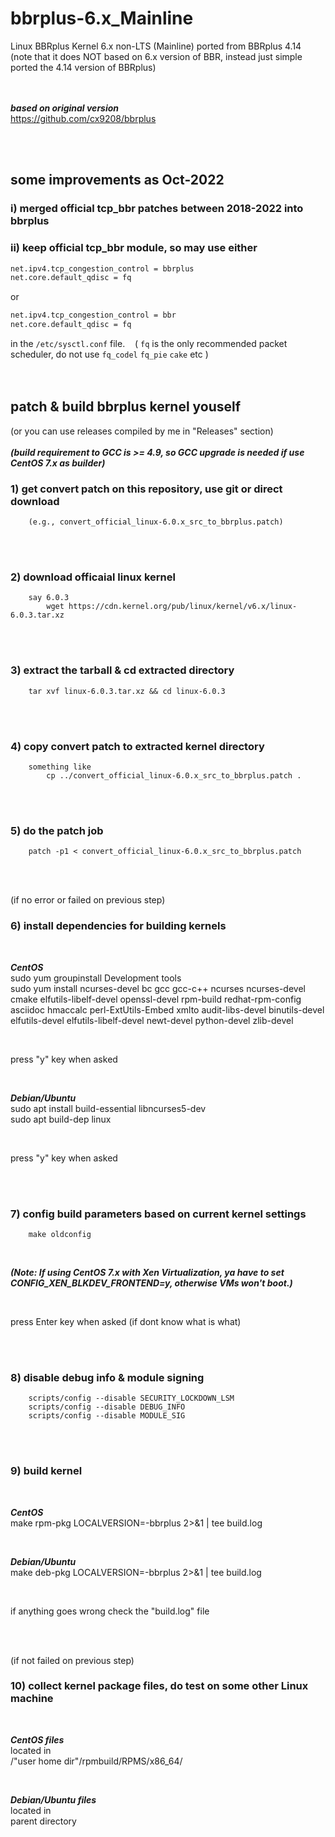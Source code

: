 # bbrplus-6.x_Mainline
Linux BBRplus Kernel 6.x non-LTS (Mainline) ported from BBRplus 4.14  
(note that it does NOT based on 6.x version of BBR, instead just simple ported the 4.14 version of BBRplus)
<br/>
<br/>
<br/>

***based on original version***  
https://github.com/cx9208/bbrplus 
  
<br/>
<br/> 

## some improvements as Oct-2022

###  i)   merged official tcp_bbr patches between 2018-2022 into bbrplus  
###  ii)  keep official tcp_bbr module, so may use either  
```sh
net.ipv4.tcp_congestion_control = bbrplus
net.core.default_qdisc = fq
```
or
```sh
net.ipv4.tcp_congestion_control = bbr
net.core.default_qdisc = fq
```
in the `/etc/sysctl.conf` file. &nbsp;&nbsp; ( `fq` is the only recommended packet scheduler, do not use `fq_codel` `fq_pie` `cake` etc ) 
<br/>
<br/>
<br/>

## patch & build bbrplus kernel youself
(or you can use releases compiled by me in "Releases" section)   
<br/>
***(build requirement to GCC is >= 4.9, so GCC upgrade is needed if use CentOS 7.x as builder)*** 
<br/>

### 1) get convert patch on this repository, use git or direct download
        (e.g., convert_official_linux-6.0.x_src_to_bbrplus.patch)

<br/>
<br/>

### 2) download officaial linux kernel
        say 6.0.3       
            wget https://cdn.kernel.org/pub/linux/kernel/v6.x/linux-6.0.3.tar.xz

<br/>
<br/>

### 3) extract the tarball & cd extracted directory
        tar xvf linux-6.0.3.tar.xz && cd linux-6.0.3

<br/>
<br/>

### 4) copy convert patch to extracted kernel directory
        something like
            cp ../convert_official_linux-6.0.x_src_to_bbrplus.patch .

<br/>
<br/>

### 5) do the patch job
        patch -p1 < convert_official_linux-6.0.x_src_to_bbrplus.patch

<br/>
<br/>

(if no error or failed on previous step)
### 6) install dependencies for building kernels

<br/>

***CentOS***  
sudo yum groupinstall Development tools  
sudo yum install ncurses-devel bc gcc gcc-c++ ncurses ncurses-devel cmake elfutils-libelf-devel openssl-devel rpm-build redhat-rpm-config asciidoc hmaccalc perl-ExtUtils-Embed xmlto audit-libs-devel binutils-devel elfutils-devel elfutils-libelf-devel newt-devel python-devel zlib-devel

<br/>

press "y" key when asked

<br/>

***Debian/Ubuntu***  
sudo apt install build-essential libncurses5-dev  
sudo apt build-dep linux

<br/>

press "y" key when asked

<br/>
<br/>

### 7) config build parameters based on current kernel settings
        make oldconfig

<br/>

***(Note: If using CentOS 7.x with Xen Virtualization, ya have to set CONFIG_XEN_BLKDEV_FRONTEND=y, otherwise VMs won't boot.)***

<br/>

press Enter key when asked (if dont know what is what)


<br/>
<br/>

### 8) disable debug info & module signing
        scripts/config --disable SECURITY_LOCKDOWN_LSM
        scripts/config --disable DEBUG_INFO
        scripts/config --disable MODULE_SIG


<br/>
<br/>

### 9) build kernel

<br/>

***CentOS***   
make rpm-pkg LOCALVERSION=-bbrplus 2>&1 | tee build.log

<br/>

***Debian/Ubuntu***  
make deb-pkg LOCALVERSION=-bbrplus 2>&1 | tee build.log

<br/>

if anything goes wrong check the "build.log" file

<br/>
<br/>

(if not failed on previous step)
### 10) collect kernel package files, do test on some other Linux machine

<br/>

***CentOS files***   
located in  
/"user home dir"/rpmbuild/RPMS/x86_64/

<br/>

***Debian/Ubuntu files***  
located in  
parent directory  




